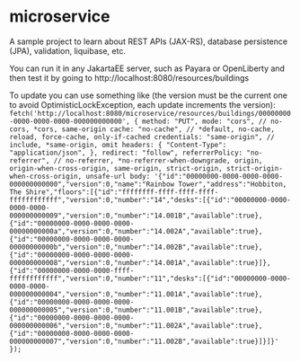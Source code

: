 # microservice
A sample project to learn about REST APIs (JAX-RS), database persistence (JPA), validation, liquibase, etc.

You can run it in any JakartaEE server, such as Payara or OpenLiberty and then test it by going to http://localhost:8080/resources/buildings

To update you can use something like (the version must be the current one to avoid OptimisticLockException, each update increments the version):
    ```
    fetch('http://localhost:8080/microservice/resources/buildings/00000000-0000-0000-0000-000000000000', {
        method: "PUT",
        mode: "cors", // no-cors, *cors, same-origin
        cache: "no-cache", // *default, no-cache, reload, force-cache, only-if-cached
        credentials: "same-origin", // include, *same-origin, omit
        headers: {
          "Content-Type": "application/json",
        },
        redirect: "follow",
        referrerPolicy: "no-referrer", // no-referrer, *no-referrer-when-downgrade, origin, origin-when-cross-origin, same-origin, strict-origin, strict-origin-when-cross-origin, unsafe-url
        body: '{"id":"00000000-0000-0000-0000-000000000000","version":0,"name":"Rainbow Tower","address":"Hobbiton, The Shire","floors":[{"id":"ffffffff-ffff-ffff-ffff-ffffffffffff","version":0,"number":"14","desks":[{"id":"00000000-0000-0000-0000-000000000009","version":0,"number":"14.001B","available":true},{"id":"00000000-0000-0000-0000-00000000000a","version":0,"number":"14.002A","available":true},{"id":"00000000-0000-0000-0000-00000000000b","version":0,"number":"14.002B","available":true},{"id":"00000000-0000-0000-0000-000000000008","version":0,"number":"14.001A","available":true}]},{"id":"00000000-0000-0000-ffff-ffffffffffff","version":0,"number":"11","desks":[{"id":"00000000-0000-0000-0000-000000000004","version":0,"number":"11.001A","available":true},{"id":"00000000-0000-0000-0000-000000000005","version":0,"number":"11.001B","available":true},{"id":"00000000-0000-0000-0000-000000000006","version":0,"number":"11.002A","available":true},{"id":"00000000-0000-0000-0000-000000000007","version":0,"number":"11.002B","available":true}]}]}'
    });
    ```